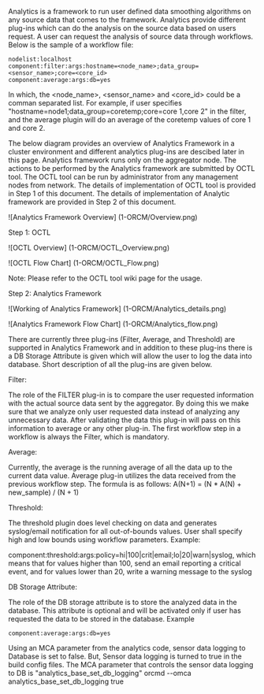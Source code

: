 Analytics is a framework to run user defined data smoothing algorithms on any source data that comes to the framework. Analytics provide different plug-ins which can do the analysis on the source data based on users request. A user can request the analysis of source data through workflows. Below is the sample of a workflow file:

	nodelist:localhost
	component:filter:args:hostname=<node_name>;data_group=<sensor_name>;core=<core_id>
	component:average:args:db=yes

In which, the <node_name>, <sensor_name> and <core_id> could be a comman separated list. For example, if user specifies "hostname=node1;data_group=coretemp;core=core 1,core 2" in the filter, and the average plugin will do an average of the coretemp values of core 1 and core 2.

The below diagram provides an overview of Analytics Framework in a cluster environment and different analytics plug-ins are descibed later in this page.
Analytics framework runs only on the aggregator node. The actions to be performed by the Analytics framework are submitted by OCTL tool. The OCTL tool can be run by administrator from any management nodes from network. The details of implementation of OCTL tool is provided in Step 1 of this document. The details of implementation of Analytic framework are provided in Step 2 of this document.

![Analytics Framework Overview] (1-ORCM/Overview.png)

Step 1: OCTL

![OCTL Overview] (1-ORCM/OCTL_Overview.png)

![OCTL Flow Chart] (1-ORCM/OCTL_Flow.png)

Note: Please refer to the OCTL tool wiki page for the usage.

Step 2: Analytics Framework

![Working of Analytics Framework] (1-ORCM/Analytics_details.png)

![Analytics Framework Flow Chart] (1-ORCM/Analytics_flow.png)

There are currently three plug-ins (Filter, Average, and Threshold) are supported in Analytics Framework and in addition to these plug-ins there is a DB Storage Attribute is given which will allow the user to log the data into database. Short description of all the plug-ins are given below.

Filter:

The role of the FILTER plug-in is to compare the user requested information with the actual source data sent by the aggregator. By doing this we make sure that we analyze only user requested data instead of analyzing any unnecessary data. After validating the data this plug-in will pass on this information to average or any other plug-in. The first workflow step in a workflow is always the Filter, which is mandatory.

Average:

Currently, the average is the running average of all the data up to the current data value. Average plug-in utilizes the data received from the previous workflow step. The formula is as follows:
	A(N+1) = (N * A(N) + new_sample) / (N + 1)

Threshold:

The threshold plugin does level checking on data and generates syslog/email notification for all out-of-bounds values. User shall specify high and low bounds using workflow parameters. Example:

component:threshold:args:policy=hi|100|crit|email;lo|20|warn|syslog, which means that for values higher than 100, send an email reporting a critical event, and for values lower than 20, write a warning message to the syslog

DB Storage Attribute:

The role of the DB storage attribute is to store the analyzed data in the database. This attribute is optional and will be activated only if user has requested the data to be stored in the database.
Example

	component:average:args:db=yes

Using an MCA parameter from the analytics code, sensor data logging to Database is set to false. But, Sensor data logging is turned to true in the build config files. The MCA parameter that controls the sensor data logging to DB is "analytics_base_set_db_logging"
    orcmd --omca analytics_base_set_db_logging true

